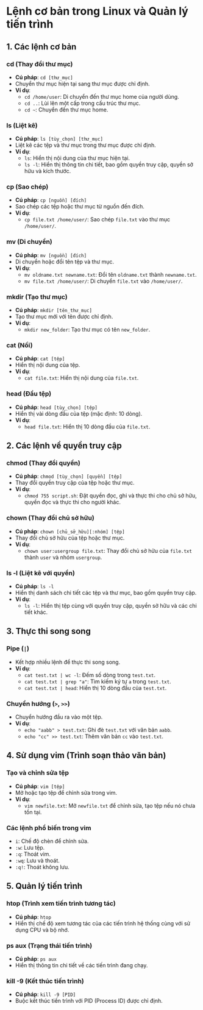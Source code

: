# Lệnh cơ bản trong Linux và Quản lý tiến trình

## 1. Các lệnh cơ bản

### cd (Thay đổi thư mục)
- **Cú pháp**: `cd [thư_mục]`
- Chuyển thư mục hiện tại sang thư mục được chỉ định.
- **Ví dụ**:
  - `cd /home/user`: Di chuyển đến thư mục home của người dùng.
  - `cd ..`: Lùi lên một cấp trong cấu trúc thư mục.
  - `cd ~`: Chuyển đến thư mục home.

### ls (Liệt kê)
- **Cú pháp**: `ls [tùy_chọn] [thư_mục]`
- Liệt kê các tệp và thư mục trong thư mục được chỉ định.
- **Ví dụ**:
  - `ls`: Hiển thị nội dung của thư mục hiện tại.
  - `ls -l`: Hiển thị thông tin chi tiết, bao gồm quyền truy cập, quyền sở hữu và kích thước.

### cp (Sao chép)
- **Cú pháp**: `cp [nguồn] [đích]`
- Sao chép các tệp hoặc thư mục từ nguồn đến đích.
- **Ví dụ**:
  - `cp file.txt /home/user/`: Sao chép `file.txt` vào thư mục `/home/user/`.

### mv (Di chuyển)
- **Cú pháp**: `mv [nguồn] [đích]`
- Di chuyển hoặc đổi tên tệp và thư mục.
- **Ví dụ**:
  - `mv oldname.txt newname.txt`: Đổi tên `oldname.txt` thành `newname.txt`.
  - `mv file.txt /home/user/`: Di chuyển `file.txt` vào `/home/user/`.

### mkdir (Tạo thư mục)
- **Cú pháp**: `mkdir [tên_thư_mục]`
- Tạo thư mục mới với tên được chỉ định.
- **Ví dụ**:
  - `mkdir new_folder`: Tạo thư mục có tên `new_folder`.

### cat (Nối)
- **Cú pháp**: `cat [tệp]`
- Hiển thị nội dung của tệp.
- **Ví dụ**:
  - `cat file.txt`: Hiển thị nội dung của `file.txt`.

### head (Đầu tệp)
- **Cú pháp**: `head [tùy_chọn] [tệp]`
- Hiển thị vài dòng đầu của tệp (mặc định: 10 dòng).
- **Ví dụ**:
  - `head file.txt`: Hiển thị 10 dòng đầu của `file.txt`.

## 2. Các lệnh về quyền truy cập

### chmod (Thay đổi quyền)
- **Cú pháp**: `chmod [tùy_chọn] [quyền] [tệp]`
- Thay đổi quyền truy cập của tệp hoặc thư mục.
- **Ví dụ**:
  - `chmod 755 script.sh`: Đặt quyền đọc, ghi và thực thi cho chủ sở hữu, quyền đọc và thực thi cho người khác.

### chown (Thay đổi chủ sở hữu)
- **Cú pháp**: `chown [chủ_sở_hữu][:nhóm] [tệp]`
- Thay đổi chủ sở hữu của tệp hoặc thư mục.
- **Ví dụ**:
  - `chown user:usergroup file.txt`: Thay đổi chủ sở hữu của `file.txt` thành `user` và nhóm `usergroup`.

### ls -l (Liệt kê với quyền)
- **Cú pháp**: `ls -l`
- Hiển thị danh sách chi tiết các tệp và thư mục, bao gồm quyền truy cập.
- **Ví dụ**:
  - `ls -l`: Hiển thị tệp cùng với quyền truy cập, quyền sở hữu và các chi tiết khác.

## 3. Thực thi song song

### Pipe (`|`)
- Kết hợp nhiều lệnh để thực thi song song.
- **Ví dụ**:
  - `cat test.txt | wc -l`: Đếm số dòng trong `test.txt`.
  - `cat test.txt | grep "a"`: Tìm kiếm ký tự `a` trong `test.txt`.
  - `cat test.txt | head`: Hiển thị 10 dòng đầu của `test.txt`.

### Chuyển hướng (`>`, `>>`)
- Chuyển hướng đầu ra vào một tệp.
- **Ví dụ**:
  - `echo "aabb" > test.txt`: Ghi đè `test.txt` với văn bản `aabb`.
  - `echo "cc" >> test.txt`: Thêm văn bản `cc` vào `test.txt`.

## 4. Sử dụng vim (Trình soạn thảo văn bản)

### Tạo và chỉnh sửa tệp
- **Cú pháp**: `vim [tệp]`
- Mở hoặc tạo tệp để chỉnh sửa trong vim.
- **Ví dụ**:
  - `vim newfile.txt`: Mở `newfile.txt` để chỉnh sửa, tạo tệp nếu nó chưa tồn tại.

### Các lệnh phổ biến trong vim
- `i`: Chế độ chèn để chỉnh sửa.
- `:w`: Lưu tệp.
- `:q`: Thoát vim.
- `:wq`: Lưu và thoát.
- `:q!`: Thoát không lưu.

## 5. Quản lý tiến trình

### htop (Trình xem tiến trình tương tác)
- **Cú pháp**: `htop`
- Hiển thị chế độ xem tương tác của các tiến trình hệ thống cùng với sử dụng CPU và bộ nhớ.

### ps aux (Trạng thái tiến trình)
- **Cú pháp**: `ps aux`
- Hiển thị thông tin chi tiết về các tiến trình đang chạy.

### kill -9 (Kết thúc tiến trình)
- **Cú pháp**: `kill -9 [PID]`
- Buộc kết thúc tiến trình với PID (Process ID) được chỉ định.

